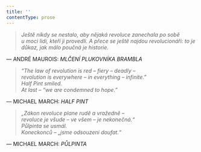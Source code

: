 ```yaml
---
title: ''
contentType: prose
---
```


  

  

  

  

> _Ještě nikdy se nestalo, aby nějaká revoluce zanechala po sobě u moci lidi, kteří ji provedli. A přece se ještě najdou revolucionáři: to je důkaz, jak málo poučná je historie._

— ANDRÉ MAUROIS: _MLČENÍ PLUKOVNÍKA BRAMBLA_

  

  

  

  

> _“The law of revolution is red – fiery – deadly –  
> revolution is everywhere – in everything – infinite.”  
> Half Pint smiled.  
> At last – “we are condemned to hope.”_

— MICHAEL MARCH: _HALF PINT_

  

  

> _„Zákon revoluce plane rudě a vražedně –  
> revoluce je všude – ve všem – je nekonečná.“  
> Půlpinta se usmál.  
> Koneckonců – „jsme odsouzeni doufat.“_

— MICHAEL MARCH: _PŮLPINTA_
